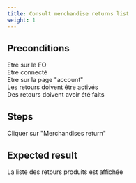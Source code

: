 ```yaml
---
title: Consult merchandise returns list
weight: 1
---
```


## Preconditions

Etre sur le FO\
Etre connecté\
Etre sur la page "account"\
Les retours doivent être activés\
Des retours doivent avoir été faits
## Steps

Cliquer sur "Merchandises return"

## Expected result

La liste des retours produits est affichée


